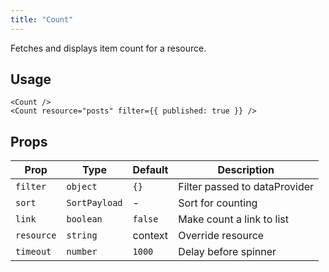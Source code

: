 ```yaml
---
title: "Count"
---
```


Fetches and displays item count for a resource.

## Usage

```tsx
<Count />
<Count resource="posts" filter={{ published: true }} />
```

## Props

| Prop | Type | Default | Description |
|------|------|---------|-------------|
| `filter` | `object` | `{}` | Filter passed to dataProvider |
| `sort` | `SortPayload` | - | Sort for counting |
| `link` | `boolean` | `false` | Make count a link to list |
| `resource` | `string` | context | Override resource |
| `timeout` | `number` | `1000` | Delay before spinner |
